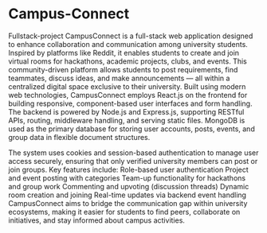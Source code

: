 # Campus-Connect
Fullstack-project
CampusConnect is a full-stack web application designed to enhance collaboration and communication among university students. Inspired by platforms like Reddit, it enables students to create and join virtual rooms for hackathons, academic projects, clubs, and events. This community-driven platform allows students to post requirements, find teammates, discuss ideas, and make announcements — all within a centralized digital space exclusive to their university.
Built using modern web technologies, CampusConnect employs React.js on the frontend for building responsive, component-based user interfaces and form handling. The backend is powered by Node.js and Express.js, supporting RESTful APIs, routing, middleware handling, and serving static files. MongoDB is used as the primary database for storing user accounts, posts, events, and group data in flexible document structures.

The system uses cookies and session-based authentication to manage user access securely, ensuring that only verified university members can post or join groups. Key features include:
Role-based user authentication
Project and event posting with categories
Team-up functionality for hackathons and group work
Commenting and upvoting (discussion threads)
Dynamic room creation and joining
Real-time updates via backend event handling
CampusConnect aims to bridge the communication gap within university ecosystems, making it easier for students to find peers, collaborate on initiatives, and stay informed about campus activities.

